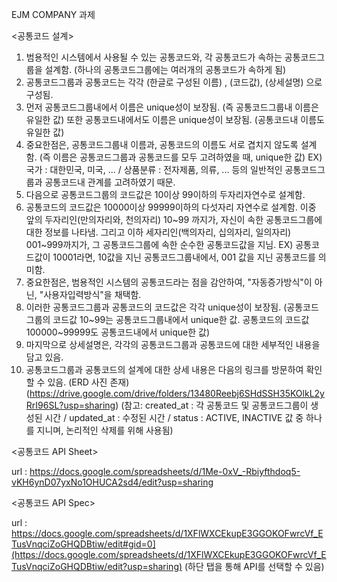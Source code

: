 EJM COMPANY 과제

<공통코드 설계>

1. 범용적인 시스템에서 사용될 수 있는 공통코드와, 각 공통코드가 속하는 공통코드그룹을 설계함. (하나의 공통코드그룹에는 여러개의 공통코드가 속하게 됨)
2. 공통코드그룹과 공통코드는 각각 (한글로 구성된 이름) , (코드값), (상세설명) 으로 구성됨.
3. 먼저 공통코드그룹내에서 이름은 unique성이 보장됨. (즉 공통코드그룹내 이름은 유일한 값) 또한 공통코드내에서도 이름은 unique성이 보장됨. (공통코드내 이름도 유일한 값)
4. 중요한점은, 공통코드그룹내 이름과, 공통코드의 이름도 서로 겹치지 않도록 설계함. (즉 이름은 공통코드그룹과 공통코드를 모두 고려하였을 때, unique한 값)
   EX) 국가 : 대한민국, 미국, ... / 상품분류 : 전자제품, 의류, ... 등의 일반적인 공통코드그룹과 공통코드내 관계를 고려하였기 때문.  
5. 다음으로 공통코드그룹의 코드값은 10이상 99이하의 두자리자연수로 설계함.
6. 공통코드의 코드값은 10000이상 99999이하의 다섯자리 자연수로 설계함. 이중 앞의 두자리인(만의자리와, 천의자리) 10~99 까지가, 자신이 속한 공통코드그룹에 대한 정보를 나타냄.
   그리고 이하 세자리인(백의자리, 십의자리, 일의자리) 001~999까지가, 그 공통코드그룹에 속한 순수한 공통코드값을 지님. 
   EX) 공통코드값이 10001라면, 10값을 지닌 공통코드그룹내에서, 001 값을 지닌 공통코드를 의미함.
7. 중요한점은, 범용적인 시스템의 공통코드라는 점을 감안하여, "자동증가방식"이 아닌, "사용자입력방식"을 채택함.
8. 이러한 공통코드그룹과 공통코드의 코드값은 각각 unique성이 보장됨.
   (공통코드그룹의 코드값 10~99는 공통코드그룹내에서 unique한 값. 공통코드의 코드값 100000~99999도 공통코드내에서 unique한 값)
9. 마지막으로 상세설명은, 각각의 공통코드그룹과 공통코드에 대한 세부적인 내용을 담고 있음.
10. 공통코드그룹과 공통코드의 설계에 대한 상세 내용은 다음의 링크를 방문하여 확인 할 수 있음. (ERD 사진 존재)
   (https://drive.google.com/drive/folders/13480Reebj6SHdSSH35KOlkL2yRrI96SL?usp=sharing)
   (참고: created_at : 각 공통코드 및 공통코드그룹이 생성된 시간 / updated_at : 수정된 시간 / status : ACTIVE, INACTIVE 값 중 하나를 지니며, 논리적인 삭제를 위해 사용됨)


<공통코드 API Sheet>

url : https://docs.google.com/spreadsheets/d/1Me-0xV_-Rbiyfthdoq5-vKH6ynD07yxNo1OHUCA2sd4/edit?usp=sharing

<공통코드 API Spec>

url : https://docs.google.com/spreadsheets/d/1XFlWXCEkupE3GGOKOFwrcVf_ETusVnqciZoGHQDBtiw/edit#gid=0](https://docs.google.com/spreadsheets/d/1XFlWXCEkupE3GGOKOFwrcVf_ETusVnqciZoGHQDBtiw/edit?usp=sharing)
(하단 탭을 통해 API를 선택할 수 있음)
